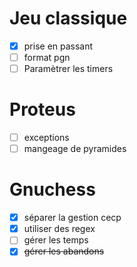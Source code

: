 # Jeu classique
 - [x] prise en passant
 - [ ] format pgn
 - [ ] Paramètrer les timers

# Proteus
 - [ ] exceptions
 - [ ] mangeage de pyramides

# Gnuchess
 - [x] séparer la gestion cecp
 - [x] utiliser des regex
 - [ ] gérer les temps
 - [x] ~~gérer les abandons~~
